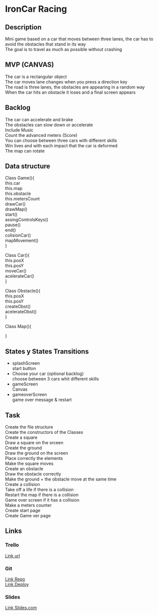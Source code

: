 # IronCar Racing 

## Description

Mini game based on a car that moves between three lanes, the car has to avoid the obstacles that stand in its way  
The goal is to travel as much as possible without crashing  


## MVP (CANVAS)

The car is a rectangular object  
The car moves lane changes when you press a direction key  
The road is three lanes, the obstacles are appearing in a random way  
When the car hits an obstacle it loses and a final screen appears  


## Backlog

The car can accelerate and brake  
The obstacles can slow down or accelerate  
Include Music  
Count the advanced meters (Score)  
You can choose between three cars with different skills  
Win lives and with each impact that the car is deformed  
The map can rotate  



## Data structure

Class Game(){  
      this.car  
      this.map  
      this.obstacle  
      this.metersCount  
        drawCar()  
        drawMap()  
        start()  
        assingControlsKeys()  
        pause()  
        end()  
        colisionCar()  
        mapMovement()  
}  
  
Class Car(){  
      this.posX  
      this.posY  
        moveCar()  
        acelerateCar()  
}  
  
Class Obstacle(){  
      this.posX  
      this.posY  
        createObst()  
        acelerateObst()  
}  
  
Class Map(){  
  
}  



## States y States Transitions

- splashScreen  
  start button  
- Choose your car (optional backlog)  
  choose between 3 cars whit different skills  
- gameScreen  
  Canvas  
- gameoverScreen  
  game over message & restart  


## Task  

Create the file structure  
Create the constructors of the Classes  
Create a square  
Draw a square on the srceen  
Create the ground  
Draw the ground on the screen  
Place correctly the elements  
Make the square moves  
Create an obstacle  
Draw the obstacle correctly  
Make the ground + the obstacle move at the same time  
Create a collision  
Take off a life if there is a collision  
Restart the map if there is a collision  
Game over screen if it has a collision  
Make a meters counter  
Create start page  
Create Game ver page  

## Links

### Trello

[Link url](https://trello.com/b/NP7laq7b/ironcar-racing)


### Git

[Link Repo](https://github.com/Mauricio-xxi/iron-car-racing)  
[Link Deploy](http://github.com)


### Slides

[Link Slides.com](https://slides.com/alvarocamacho/ironcar-racing#/)


